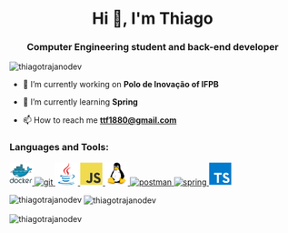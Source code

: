 <h1 align="center">Hi 👋, I'm Thiago</h1>
<h3 align="center">Computer Engineering student and back-end developer</h3>

<p align="left"> <img src="https://komarev.com/ghpvc/?username=thiagotrajanodev&label=Profile%20views&color=0e75b6&style=flat" alt="thiagotrajanodev" /> </p>

- 🔭 I’m currently working on **Polo de Inovação of IFPB**

- 🌱 I’m currently learning **Spring**

- 📫 How to reach me **ttf1880@gmail.com**

<p align="left">
</p>

<h3 align="left">Languages and Tools:</h3>
<p align="left"> <a href="https://www.docker.com/" target="_blank" rel="noreferrer"> <img src="https://raw.githubusercontent.com/devicons/devicon/master/icons/docker/docker-original-wordmark.svg" alt="docker" width="40" height="40"/> </a> <a href="https://git-scm.com/" target="_blank" rel="noreferrer"> <img src="https://www.vectorlogo.zone/logos/git-scm/git-scm-icon.svg" alt="git" width="40" height="40"/> </a> <a href="https://www.java.com" target="_blank" rel="noreferrer"> <img src="https://raw.githubusercontent.com/devicons/devicon/master/icons/java/java-original.svg" alt="java" width="40" height="40"/> </a> <a href="https://developer.mozilla.org/en-US/docs/Web/JavaScript" target="_blank" rel="noreferrer"> <img src="https://raw.githubusercontent.com/devicons/devicon/master/icons/javascript/javascript-original.svg" alt="javascript" width="40" height="40"/> </a> <a href="https://www.linux.org/" target="_blank" rel="noreferrer"> <img src="https://raw.githubusercontent.com/devicons/devicon/master/icons/linux/linux-original.svg" alt="linux" width="40" height="40"/> </a> <a href="https://postman.com" target="_blank" rel="noreferrer"> <img src="https://www.vectorlogo.zone/logos/getpostman/getpostman-icon.svg" alt="postman" width="40" height="40"/> </a> <a href="https://spring.io/" target="_blank" rel="noreferrer"> <img src="https://www.vectorlogo.zone/logos/springio/springio-icon.svg" alt="spring" width="40" height="40"/> </a> <a href="https://www.typescriptlang.org/" target="_blank" rel="noreferrer"> <img src="https://raw.githubusercontent.com/devicons/devicon/master/icons/typescript/typescript-original.svg" alt="typescript" width="40" height="40"/> </a> </p>

<p><img align="left" src="https://github-readme-stats.vercel.app/api/top-langs?username=thiagotrajanodev&show_icons=true&locale=en&layout=compact" alt="thiagotrajanodev" /></p>

<p>&nbsp;<img align="center" src="https://github-readme-stats.vercel.app/api?username=thiagotrajanodev&show_icons=true&locale=en" alt="thiagotrajanodev" /></p>

<p><img align="center" src="https://github-readme-streak-stats.herokuapp.com/?user=thiagotrajanodev&" alt="thiagotrajanodev" /></p>
